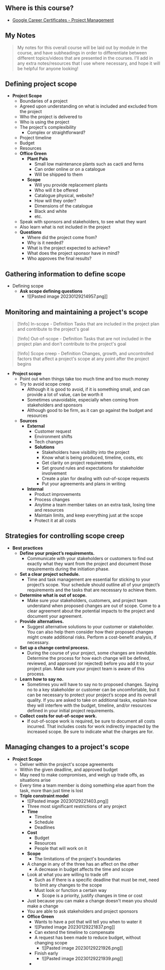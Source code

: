## Where is this course?
- [Google Career Certificates - Project Management](https://www.coursera.org/professional-certificates/google-project-management)

## My Notes
> My notes for this overall course will be laid out by module in the course, and have subheadings in order to differentiate between different topics/videos that are presented in the courses. I'll add in any extra notes/resources that I use where necessary, and hope it will be helpful for anyone looking!


## Defining project scope
- **Project Scope**
	- Boundaries of a project
	- Agreed upon understanding on what is included and excluded from the project
	- Who the project is delivered to
	- Who is using the project
	- The project's complexibility
		- Complex or straightforward?
	- Project timeline
	- Budget
	- Resources
	- **Office Green**
		- **Plant Pals**
			- Small low maintenance plants such as cacti and ferns
			- Can order online or on a catalogue
			- Will be shipped to them
		- **Scope**
			- Will you provide replacement plants
			- Who will it be offered
			- Catalogue physical, website?
			- How will they order?
			- Dimensions of the catalogue
			- Black and white
			- etc.
	- Speak with sponsors and stakeholders, to see what they want
	- Also learn what is not included in the project
	- **Questions**
		- Where did the project come from?
		- Why is it needed?
		- What is the project expected to achieve?
		- What does the project sponsor have in mind?
		- Who approves the final results?

## Gathering information to define scope
- Defining scope
	- **Ask scope defining questions**
		- ![[Pasted image 20230129214957.png]]

## Monitoring and maintaining a project's scope
> [!info] In-scope - Definition
> Tasks that are included in the project plan and contribute to the project's goal

> [!info] Out-of-scope - Definition
> Tasks that are not included in the project plan and don't contribute to the project's goal

> [!info] Scope creep - Definition
> Changes, growth, and uncontrolled factors that affect a project's scope at any point after the project begins

- **Project scope**
	- Point out when things take too much time and too much money
	- Try to avoid scope creep
		- Although it is good to avoid, if it is something small, and can provide a lot of value, can be worth it
		- Sometimes unavoidable, especially when coming from stakeholders and sponsors
		- Although good to be firm, as it can go against the budget and resources
	- **Sources**
		- **External**
			- Customer request
			- Environment shifts
			- Tech changes
			- **Solutions**
				- Stakeholders have visibility into the project
				- Know what is being produced, timeline, costs, etc
				- Get clarity on project requirements
				- Set ground rules and expectations for stakeholder involvement
				- Create a plan for dealing with out-of-scope requests
				- Put your agreements and plans in writing
		- **Internal**
			- Product improvements
			- Process changes
			- Anytime a team member takes on an extra task, losing time and resources
			- Maintain limits, and keep everything just at the scope
			- Protect it at all costs

## Strategies for controlling scope creep
- **Best practices**
	- **Define your project’s requirements.** 
		- Communicate with your stakeholders or customers to find out exactly what they want from the project and document those requirements during the initiation phase. 
	- **Set a clear project schedule.** 
		- Time and task management are essential for sticking to your project’s scope. Your schedule should outline all of your project’s requirements and the tasks that are necessary to achieve them.
	- **Determine what is out of scope.** 
		- Make sure your stakeholders, customers, and project team understand when proposed changes are out of scope. Come to a clear agreement about the potential impacts to the project and document your agreement. 
	- **Provide** **alternatives.** 
		- Suggest alternative solutions to your customer or stakeholder. You can also help them consider how their proposed changes might create additional risks. Perform a cost-benefit analysis, if necessary.
	- **Set up a change control process.** 
		- During the course of your project, some changes are inevitable. Determine the process for how each change will be defined, reviewed, and approved (or rejected) before you add it to your project plan. Make sure your project team is aware of this process.
	- **Learn how to say no.** 
		- Sometimes you will have to say no to proposed changes. Saying no to a key stakeholder or customer can be uncomfortable, but it can be necessary to protect your project’s scope and its overall quality. If you are asked to take on additional tasks, explain how they will interfere with the budget, timeline, and/or resources defined in your initial project requirements. 
	- **Collect** **costs for out-of-scope work.** 
		- If out-of-scope work is required, be sure to document all costs incurred. That includes costs for work indirectly impacted by the increased scope. Be sure to indicate what the charges are for.

## Managing changes to a project's scope
- **Project Scope**
	- Deliver within the project's scope agreements
	- Within the given deadline, and approved budget
	- May need to make compromises, and weigh up trade offs, as situations arise
	- Every time a team member is doing something else apart from the task, more than just time is lost
	- **Triple constraint model**
		- ![[Pasted image 20230129221403.png]]
		- Three most significant restrictions of any project
		- **Time**
			- Timeline
			- Schedule
			- Deadlines
		- **Cost**
			- Budget
			- Resources
			- People that will work on it
		- **Scope**
			- The limitations of the project's boundaries
		- A change in any of the three has an affect on the other
			- A decrease in budget affects the time and scope
		- Look at what you are willing to trade off
			- Such as if there is a specific deadline that must be met, need to limit any changes to the scope
			- Must look or function a certain way
				- Scope is a priority, justify changes in time or cost
		- Just because you can make a change doesn't mean you should make a change
		- You are able to ask stakeholders and project sponsors
		- **Office Green**
			- Wants to have a pot that will tell you when to water it
			- ![[Pasted image 20230129221837.png]]
			- Can extend the timeline to compensate
			- A request has been made to reduce budget, without changing scope
				- ![[Pasted image 20230129221926.png]]
			- Finish early
				- ![[Pasted image 20230129221939.png]]
			- 